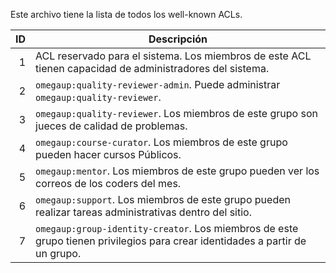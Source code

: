 Este archivo tiene la lista de todos los well-known ACLs.

ID    | Descripción
-----:| ----------------------------------------------
1     | ACL reservado para el sistema. Los miembros de este ACL tienen capacidad de administradores del sistema.
2     | `omegaup:quality-reviewer-admin`. Puede administrar `omegaup:quality-reviewer`.
3     | `omegaup:quality-reviewer`. Los miembros de este grupo son jueces de calidad de problemas.
4     | `omegaup:course-curator`. Los miembros de este grupo pueden hacer cursos Públicos.
5     | `omegaup:mentor`. Los miembros de este grupo pueden ver los correos de los coders del mes.
6     | `omegaup:support`. Los miembros de este grupo pueden realizar tareas administrativas dentro del sitio.
7     | `omegaup:group-identity-creator`. Los miembros de este grupo tienen privilegios para crear identidades a partir de un grupo.
